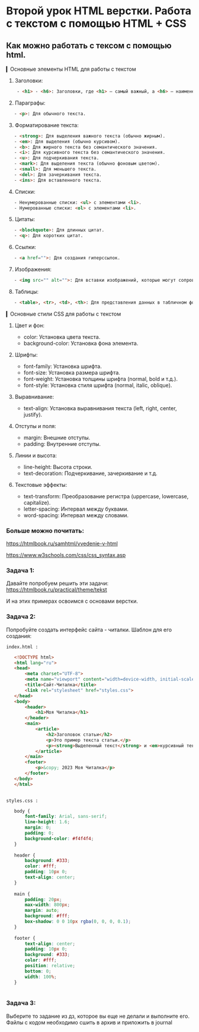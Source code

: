 # Второй урок HTML верстки. Работа с текстом с помощью HTML + CSS

## Как можно работать с тексом с помощью html.

▎Основные элементы HTML для работы с текстом

1. Заголовки: 
```html
    - <h1> - <h6>: Заголовки, где <h1> — самый важный, а <h6> — наименее важный.
```
2. Параграфы:
```html
   - <p>: Для обычного текста.
```

3. Форматирование текста:
```html
   - <strong>: Для выделения важного текста (обычно жирным).
   - <em>: Для выделения (обычно курсивом).
   - <b>: Для жирного текста без семантического значения.
   - <i>: Для курсивного текста без семантического значения.
   - <u>: Для подчеркивания текста.
   - <mark>: Для выделения текста (обычно фоновым цветом).
   - <small>: Для меньшего текста.
   - <del>: Для зачеркивания текста.
   - <ins>: Для вставленного текста.
```

4. Списки:
```html
   - Ненумерованные списки: <ul> с элементами <li>.
   - Нумерованные списки: <ol> с элементами <li>.
```

5. Цитаты:
```html
   - <blockquote>: Для длинных цитат.
   - <q>: Для коротких цитат.
```

6. Ссылки:
```html
   - <a href="">: Для создания гиперссылок.
```

7. Изображения:
```html
   - <img src="" alt="">: Для вставки изображений, которые могут сопровождать текст.
```

8. Таблицы:
```html
   - <table>, <tr>, <td>, <th>: Для представления данных в табличном формате.
```

▎Основные стили CSS для работы с текстом

1. Цвет и фон:

   - color: Установка цвета текста.
   - background-color: Установка фона элемента.

2. Шрифты:
   - font-family: Установка шрифта.
   - font-size: Установка размера шрифта.
   - font-weight: Установка толщины шрифта (normal, bold и т.д.).
   - font-style: Установка стиля шрифта (normal, italic, oblique).

3. Выравнивание:
   - text-align: Установка выравнивания текста (left, right, center, justify).

4. Отступы и поля:
   - margin: Внешние отступы.
   - padding: Внутренние отступы.

5. Линии и высота:
   - line-height: Высота строки.
   - text-decoration: Подчеркивание, зачеркивание и т.д.

6. Текстовые эффекты:
   - text-transform: Преобразование регистра (uppercase, lowercase, capitalize).
   - letter-spacing: Интервал между буквами.
   - word-spacing: Интервал между словами.


### Больше можно почитать:
https://htmlbook.ru/samhtml/vvedenie-v-html

https://www.w3schools.com/css/css_syntax.asp

### Задача 1: 

Давайте попробуем решить эти задачи: https://htmlbook.ru/practical/theme/tekst

И на этих примерах освоимся с основами верстки. 

### Задача 2:

Попробуйте создать интерфейс сайта - читалки. Шаблон для его создания:

    index.html : 

```html
   <!DOCTYPE html>
   <html lang="ru">
   <head>
       <meta charset="UTF-8">
       <meta name="viewport" content="width=device-width, initial-scale=1.0">
       <title>Сайт-Читалка</title>
       <link rel="stylesheet" href="styles.css">
   </head>
   <body>
       <header>
           <h1>Моя Читалка</h1>
       </header>
       <main>
           <article>
               <h2>Заголовок статьи</h2>
               <p>Это пример текста статьи.</p>
               <p><strong>Выделенный текст</strong> и <em>курсивный текст</em>.</p>
           </article>
       </main>
       <footer>
           <p>&copy; 2023 Моя Читалка</p>
       </footer>
   </body>
   </html>
   
```
    styles.css :

```css
   body {
       font-family: Arial, sans-serif;
       line-height: 1.6;
       margin: 0;
       padding: 0;
       background-color: #f4f4f4;
   }
   
   header {
       background: #333;
       color: #fff;
       padding: 10px 0;
       text-align: center;
   }
   
   main {
       padding: 20px;
       max-width: 800px;
       margin: auto;
       background: #fff;
       box-shadow: 0 0 10px rgba(0, 0, 0, 0.1);
   }
   
   footer {
       text-align: center;
       padding: 10px 0;
       background: #333;
       color: #fff;
       position: relative;
       bottom: 0;
       width: 100%;
   }
   
```

### Задача 3:
Выберите то задание из дз, которое вы еще не делали и выполните его. Файлы с кодом необходимо сшить в архив и приложить в journal
